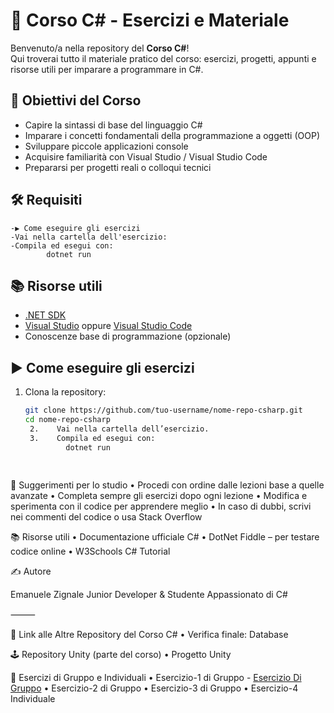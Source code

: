 
# 📘 Corso C# - Esercizi e Materiale

Benvenuto/a nella repository del **Corso C#**!  
Qui troverai tutto il materiale pratico del corso: esercizi, progetti, appunti e risorse utili per imparare a programmare in C#.

## 📌 Obiettivi del Corso

- Capire la sintassi di base del linguaggio C#
- Imparare i concetti fondamentali della programmazione a oggetti (OOP)
- Sviluppare piccole applicazioni console
- Acquisire familiarità con Visual Studio / Visual Studio Code
- Prepararsi per progetti reali o colloqui tecnici

## 🛠️ Requisiti
    -▶️ Come eseguire gli esercizi
    -Vai nella cartella dell'esercizio:
    -Compila ed esegui con:
            dotnet run
       
## 📚 Risorse utili

- [.NET SDK](https://dotnet.microsoft.com/download)
- [Visual Studio](https://visualstudio.microsoft.com/) oppure [Visual Studio Code](https://code.visualstudio.com/)
- Conoscenze base di programmazione (opzionale)

## ▶️ Come eseguire gli esercizi

1. Clona la repository:

   ```bash
   git clone https://github.com/tuo-username/nome-repo-csharp.git
   cd nome-repo-csharp
    2.    Vai nella cartella dell’esercizio.
    3.    Compila ed esegui con:
            dotnet run
            
            
🎯 Suggerimenti per lo studio
    •    Procedi con ordine dalle lezioni base a quelle avanzate
    •    Completa sempre gli esercizi dopo ogni lezione
    •    Modifica e sperimenta con il codice per apprendere meglio
    •    In caso di dubbi, scrivi nei commenti del codice o usa Stack Overflow

📚 Risorse utili
    •    Documentazione ufficiale C#
    •    DotNet Fiddle – per testare codice online
    •    W3Schools C# Tutorial

✍️ Autore

Emanuele Zignale
Junior Developer & Studente Appassionato di C#

⸻

🔗 Link alle Altre Repository del Corso C#
    •    Verifica finale: Database

🕹️ Repository Unity (parte del corso)
    •    Progetto Unity

🧠 Esercizi di Gruppo e Individuali
    •    Esercizio-1 di Gruppo
         - [Esercizio Di Gruppo]([https://dotnet.microsoft.com/download](https://github.com/EmanueleZii/Esercizio_Corso_Csharp))
    •    Esercizio-2 di Gruppo
    •    Esercizio-3 di Gruppo
    •    Esercizio-4 Individuale
    
    
